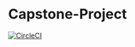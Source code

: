 # Capstone-Project
[![CircleCI](https://dl.circleci.com/status-badge/img/gh/Manjistha17/Capstone-Project/tree/main.svg?style=svg)](https://dl.circleci.com/status-badge/redirect/gh/Manjistha17/Capstone-Project/tree/main)
